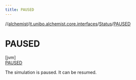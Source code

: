 ```yaml
---
title: PAUSED
---
```

//[alchemist](../../../../index.html)/[it.unibo.alchemist.core.interfaces](../../index.html)/[Status](../index.html)/[PAUSED](index.html)



# PAUSED



[jvm]\
[PAUSED](index.html)



The simulation is paused. It can be resumed.


